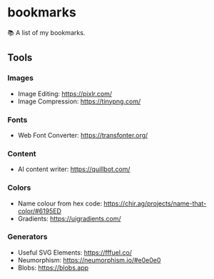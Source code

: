 # bookmarks
:books: A list of my bookmarks.

## Tools

### Images
- Image Editing: https://pixlr.com/
- Image Compression: https://tinypng.com/

### Fonts
- Web Font Converter: https://transfonter.org/

### Content
- AI content writer: https://quillbot.com/

### Colors
- Name colour from hex code: https://chir.ag/projects/name-that-color/#6195ED
- Gradients: https://uigradients.com/

### Generators
- Useful SVG Elements: https://fffuel.co/
- Neumorphism: https://neumorphism.io/#e0e0e0
- Blobs: https://blobs.app
